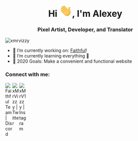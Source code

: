 <h1 align="center">Hi <img src="https://raw.githubusercontent.com/ABSphreak/ABSphreak/master/gifs/Hi.gif" width="40px" />, I'm Alexey</h1>
<h3 align="center">Pixel Artist, Developer, and Translator</h3>
<p align="left"> <img src="https://komarev.com/ghpvc/?username=xmrvizzy" alt="xmrvizzy" /> </p>

- 🔭 I’m currently working on: [Faithful][website]!
- 🌱 I’m currently learning everything 🤣
- 🥅 2020 Goals: Make a convenient and functional website

### Connect with me:

[<img align="left" alt="Faithful Team | Discord" width="22px" src="https://cdn.jsdelivr.net/npm/simple-icons@v3/icons/discord.svg" />][discord]
[<img align="left" alt="xMrVizzy | Twitter" width="22px" src="https://cdn.jsdelivr.net/npm/simple-icons@v3/icons/twitter.svg" />][twitter]
[<img align="left" alt="xMrV1zzy | Instagram" width="22px" src="https://cdn.jsdelivr.net/npm/simple-icons@v3/icons/instagram.svg" />][instagram]

<br />

[website]: https://faithful.team
[discord]: https://discord.gg/u2C4pBr
[twitter]: https://twitter.com/xmrvizzy
[instagram]: https://instagram.com/xmrv1zzy
